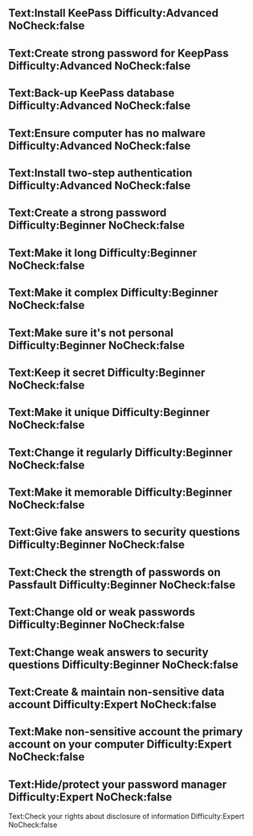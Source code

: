 Text:Install KeePass
Difficulty:Advanced
NoCheck:false
---
Text:Create strong password for KeepPass
Difficulty:Advanced
NoCheck:false
---
Text:Back-up KeePass database
Difficulty:Advanced
NoCheck:false
---
Text:Ensure computer has no malware
Difficulty:Advanced
NoCheck:false
---
Text:Install two-step authentication
Difficulty:Advanced
NoCheck:false
---
Text:Create a strong password
Difficulty:Beginner
NoCheck:false
---
Text:Make it long
Difficulty:Beginner
NoCheck:false
---
Text:Make it complex
Difficulty:Beginner
NoCheck:false
---
Text:Make sure it's not personal
Difficulty:Beginner
NoCheck:false
---
Text:Keep it secret
Difficulty:Beginner
NoCheck:false
---
Text:Make it unique
Difficulty:Beginner
NoCheck:false
---
Text:Change it regularly
Difficulty:Beginner
NoCheck:false
---
Text:Make it memorable
Difficulty:Beginner
NoCheck:false
---
Text:Give fake answers to security questions
Difficulty:Beginner
NoCheck:false
---
Text:Check the strength of passwords on Passfault
Difficulty:Beginner
NoCheck:false
---
Text:Change old or weak passwords
Difficulty:Beginner
NoCheck:false
---
Text:Change weak answers to security questions
Difficulty:Beginner
NoCheck:false
---
Text:Create & maintain non-sensitive data account
Difficulty:Expert
NoCheck:false
---
Text:Make non-sensitive account the primary account on your computer
Difficulty:Expert
NoCheck:false
---
Text:Hide/protect your password manager
Difficulty:Expert
NoCheck:false
---
Text:Check your rights about disclosure of information
Difficulty:Expert
NoCheck:false
